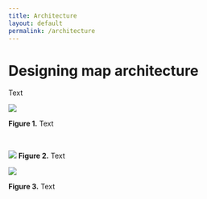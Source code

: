 ```yaml
---
title: Architecture
layout: default
permalink: /architecture
---
```


# Designing map architecture

Text

![](../images/guidelines/design1.png)

**Figure 1.** Text

<br/>

![](../images/guidelines/design2.png)
**Figure 2.** Text


![](../images/guidelines/design3.png)

**Figure 3.** Text
